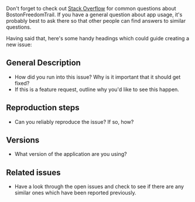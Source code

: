 Don't forget to check out [Stack  Overflow](http://stackoverflow.com/questions/tagged/BostonFreedomTrail) for common questions about BostonFreedomTrail. If you have a general question about app usage, it's probably best to ask there so that other people can find answers to similar questions.

Having said that, here's some handy headings which could guide creating a new issue:

## General Description
 - How did you run into this issue? Why is it important that it should get fixed?
 - If this is a feature request, outline why you'd like to see this happen.

## Reproduction steps
 - Can you reliably reproduce the issue? If so, how?

## Versions
 - What version of the application are you using?

## Related issues
 - Have a look through the open issues and check to see if there are any similar ones which have been reported previously.
